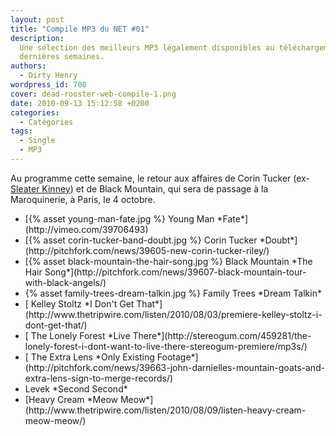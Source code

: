 ```yaml
---
layout: post
title: "Compile MP3 du NET #01"
description:
  Une sélection des meilleurs MP3 légalement disponibles au téléchargement des
  dernières semaines.
authors:
  - Dirty Henry
wordpress_id: 700
cover: dead-rooster-web-compile-1.png
date: 2010-09-13 15:12:58 +0200
categories:
  - Catégories
tags:
  - Single
  - MP3
---
```


Au programme cette semaine, le retour aux affaires de Corin Tucker
(ex-[Sleater Kinney](314)) et de Black Mountain, qui sera de passage à la
Maroquinerie, à Paris, le 4 octobre.

<ul class="polaroids">

<li><div class="polaroid">
[{% asset young-man-fate.jpg %} Young Man
*Fate*](http://vimeo.com/39706493)
</div></li>

<li><div class="polaroid">
[{% asset corin-tucker-band-doubt.jpg %} Corin Tucker
*Doubt*](http://pitchfork.com/news/39605-new-corin-tucker-riley/)
</div></li>

<li><div class="polaroid">
[{% asset black-mountain-the-hair-song.jpg %} Black Mountain
*The Hair Song*](http://pitchfork.com/news/39607-black-mountain-tour-with-black-angels/)
</div></li>

<li><div class="polaroid">
{% asset family-trees-dream-talkin.jpg %} Family Trees
*Dream Talkin*
</div></li>

<li><div class="polaroid">
[<img373> Kelley Stoltz
*I Don't Get That*](http://www.thetripwire.com/listen/2010/08/03/premiere-kelley-stoltz-i-dont-get-that/)
</div></li>

<li><div class="polaroid">
[<img374> The Lonely Forest
*Live There*](http://stereogum.com/459281/the-lonely-forest-i-dont-want-to-live-there-stereogum-premiere/mp3s/)
</div></li>

<li><div class="polaroid">
[<img375> The Extra Lens
*Only Existing Footage*](http://pitchfork.com/news/39663-john-darnielles-mountain-goats-and-extra-lens-sign-to-merge-records/)
</div></li>

<li><div class="polaroid">
<img376> Levek
*Second Second*
</div></li>

<li><div class="polaroid">
[<img377>Heavy Cream
*Meow Meow*](http://www.thetripwire.com/listen/2010/08/09/listen-heavy-cream-meow-meow/)
</div></li>

</ul>
